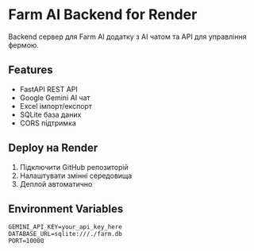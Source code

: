 # Farm AI Backend for Render

Backend сервер для Farm AI додатку з AI чатом та API для управління фермою.

## Features
- FastAPI REST API
- Google Gemini AI чат
- Excel імпорт/експорт
- SQLite база даних
- CORS підтримка

## Deploy на Render
1. Підключити GitHub репозиторій
2. Налаштувати змінні середовища
3. Деплой автоматично

## Environment Variables
```
GEMINI_API_KEY=your_api_key_here
DATABASE_URL=sqlite:///./farm.db
PORT=10000
```